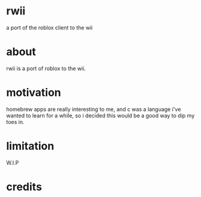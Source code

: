 # rwii
a port of the roblox client to the wii

# about
rwii is a port of roblox to the wii.

# motivation
homebrew apps are really interesting to me, and c was a language i've wanted to learn for a while, so i decided this would be a good way to dip my toes in.

# limitation

W.I.P

# credits

